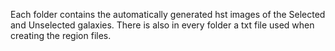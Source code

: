 Each folder contains the automatically generated hst images of the Selected and Unselected galaxies. There is also in every folder a txt file used when creating the region files.
